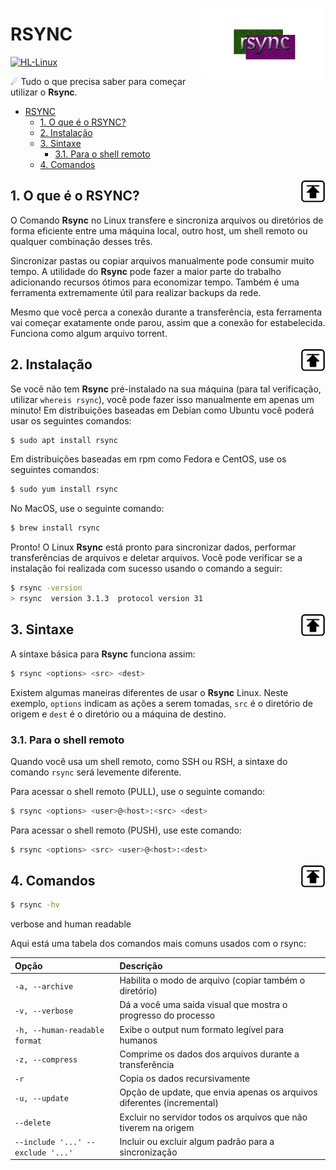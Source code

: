 <!-- LOGO DIREITO -->
<a href="#rsync"><img width="200px" src="../../Images/rsync.png" align="right" /></a>

# RSYNC

<p align="left">
  <a href="https://github.com/JonathanTSilva/HL-Linux">
    <img src="https://img.shields.io/static/v1?label=HomeLab&message=Linux&color=orange&logo=linux&logoColor=white&labelColor=grey&style=flat" alt="HL-Linux">
  </a>
</p>

☄ Tudo o que precisa saber para começar utilizar o **Rsync**.

<!-- SUMÁRIO -->
- [RSYNC](#rsync)
  - [1. O que é o RSYNC?](#1-o-que-é-o-rsync)
  - [2. Instalação](#2-instalação)
  - [3. Sintaxe](#3-sintaxe)
    - [3.1. Para o shell remoto](#31-para-o-shell-remoto)
  - [4. Comandos](#4-comandos)

<!-- VOLTAR AO ÍNICIO -->
<a href="#"><img width="40px" src="https://github.com/JonathanTSilva/JonathanTSilva/blob/main/Images/back-to-top.png" align="right" /></a>

## 1. O que é o RSYNC?

O Comando **Rsync** no Linux transfere e sincroniza arquivos ou diretórios de forma eficiente entre uma máquina local, outro host, um shell remoto ou qualquer combinação desses três.

Sincronizar pastas ou copiar arquivos manualmente pode consumir muito tempo. A utilidade do **Rsync** pode fazer a maior parte do trabalho adicionando recursos ótimos para economizar tempo. Também é uma ferramenta extremamente útil para realizar backups da rede.

Mesmo que você perca a conexão durante a transferência, esta ferramenta vai começar exatamente onde parou, assim que a conexão for estabelecida. Funciona como algum arquivo torrent.

<!-- VOLTAR AO ÍNICIO -->
<a href="#"><img width="40px" src="https://github.com/JonathanTSilva/JonathanTSilva/blob/main/Images/back-to-top.png" align="right" /></a>

## 2. Instalação

Se você não tem **Rsync** pré-instalado na sua máquina (para tal verificação, utilizar `whereis rsync`), você pode fazer isso manualmente em apenas um minuto! Em distribuições baseadas em Debian como Ubuntu você poderá usar os seguintes comandos:

```bash
$ sudo apt install rsync
```

Em distribuições baseadas em rpm como Fedora e CentOS, use os seguintes comandos:

```bash
$ sudo yum install rsync
```

No MacOS, use o seguinte comando:

```bash
$ brew install rsync
```

Pronto! O Linux **Rsync** está pronto para sincronizar dados, performar transferências de arquivos e deletar arquivos. Você pode verificar se a instalação foi realizada com sucesso usando o comando a seguir:

```bash
$ rsync -version
> rsync  version 3.1.3  protocol version 31
```

<!-- VOLTAR AO ÍNICIO -->
<a href="#"><img width="40px" src="https://github.com/JonathanTSilva/JonathanTSilva/blob/main/Images/back-to-top.png" align="right" /></a>

## 3. Sintaxe

A sintaxe básica para **Rsync** funciona assim:

```bash
$ rsync <options> <src> <dest>
```

Existem algumas maneiras diferentes de usar o **Rsync** Linux. Neste exemplo, `options` indicam as ações a serem tomadas, `src` é o diretório de origem e `dest` é o diretório ou a máquina de destino.

### 3.1. Para o shell remoto

Quando você usa um shell remoto, como SSH ou RSH, a sintaxe do comando `rsync` será levemente diferente.

Para acessar o shell remoto (PULL), use o seguinte comando:

```bash
$ rsync <options> <user>@<host>:<src> <dest>
```

Para acessar o shell remoto (PUSH), use este comando:

```bash
$ rsync <options> <src> <user>@<host>:<dest>
```

<!-- VOLTAR AO ÍNICIO -->
<a href="#"><img width="40px" src="https://github.com/JonathanTSilva/JonathanTSilva/blob/main/Images/back-to-top.png" align="right" /></a>

## 4. Comandos

```bash
$ rsync -hv
```
verbose and human readable

Aqui está uma tabela dos comandos mais comuns usados com o rsync:

| Opção                         | Descrição                                                              |
| :---------------------------- | :--------------------------------------------------------------------- |
| `-a, --archive`               | Habilita o modo de arquivo (copiar também o diretório)                 |
| `-v, --verbose`               | Dá a você uma saída visual que mostra o progresso do processo          |
| `-h, --human-readable format` | Exibe o output num formato legível para humanos                        |
| `-z, --compress`              | Comprime os dados dos arquivos durante a transferência                 |
| `-r`                          | Copia os dados recursivamente                                          |
| `-u, --update`                | Opção de update, que envia apenas os arquivos diferentes (incremental) |
| `--delete`                | Excluir no servidor todos os arquivos que não tiverem na origem |
| `--include '...' --exclude '...'`                | Incluir ou excluir algum padrão para a sincronização |